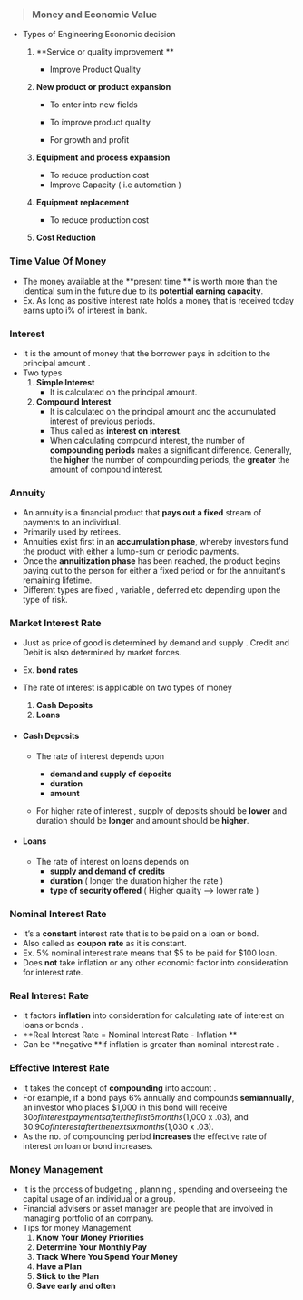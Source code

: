 >   ### Money and Economic Value

-   Types of Engineering Economic decision

    1.  **Service or quality improvement ** 

        -   Improve Product Quality

    2.  **New product or product expansion**

        -   To enter into new fields

        -   To improve product quality
        -   For growth and profit

    3.  **Equipment and process expansion**

        -   To reduce production cost
        -   Improve Capacity ( i.e automation )

    4.  **Equipment replacement**

        -   To reduce production cost

    5.  **Cost Reduction**

### Time Value Of Money

-   The money available at the **present time  ** is worth more than the identical sum in the future due to its **potential earning capacity**.
-   Ex. As long as positive interest rate holds a money that is received today earns upto i% of interest in bank.

### Interest

-   It is the amount of money that the borrower pays in addition to the principal amount .
-   Two types 
    1.  **Simple Interest**
        -   It is calculated on the principal amount.
    2.  **Compound Interest**
        -   It is calculated on the principal amount and the accumulated interest of previous periods.
        -   Thus called as **interest on interest**.
        -   When calculating compound interest, the number of **compounding periods**  makes a significant difference. Generally, the **higher** the number of  compounding periods, the **greater** the amount of compound interest.

### Annuity

-    An annuity is a financial product that **pays out a fixed** stream of payments to an individual.
-   Primarily used by retirees.
-   Annuities exist first in an **accumulation phase**, whereby investors fund the product with either a lump-sum or periodic payments.
-   Once the **annuitization phase** has been reached, the product begins paying out to the person for either a fixed period or for the annuitant's  remaining lifetime.
-   Different types are fixed , variable , deferred etc depending upon the type of risk.

### Market Interest Rate

-   Just as price of good is determined by demand and supply . Credit and Debit is also determined by market forces.
-   Ex. **bond rates** 
-   The rate of interest is  applicable on two types of money
    1.  **Cash Deposits**
    2.  **Loans**

-   #### Cash Deposits

    -   The rate of interest depends upon
        -   **demand and supply of deposits**
        -   **duration** 
        -   **amount** 

    -   For higher rate of interest , supply of deposits should be **lower** and duration should be **longer** and amount should be **higher**. 

-   #### Loans

    -   The rate of interest on loans depends on
        -   **supply and demand of credits**
        -   **duration** ( longer the duration higher the rate )
        -   **type of security offered** ( Higher quality --> lower rate )

### Nominal Interest Rate

-   It’s a **constant** interest rate that is to be paid on a loan or bond.
-   Also called as **coupon rate** as it is constant.
-   Ex. 5% nominal interest rate means that $5 to be paid for $100 loan.
-   Does **not** take inflation or any other economic factor into consideration for interest rate.   

### Real Interest Rate

-   It factors **inflation** into consideration for calculating rate of interest on loans or bonds .
-   **Real Interest Rate = Nominal Interest Rate - Inflation **
-   Can be **negative **if inflation is greater than nominal interest rate .

### Effective Interest Rate

-   It takes the concept of **compounding** into account .
-   For example, if a bond pays 6% annually and compounds **semiannually**, an  investor who places $1,000 in this bond will receive $30 of interest  payments after the first 6 months ($1,000 x .03), and $30.90 of interest after the next six months ($1,030 x .03).
-   As the no. of compounding period **increases** the effective rate of interest on loan or bond increases.

### Money Management

-   It is the process of budgeting , planning , spending and overseeing the capital usage of an individual or a group.
-   Financial advisers or asset manager are people that are involved in managing portfolio of an company. 
-   Tips for money Management
    1.   **Know Your Money Priorities**
    2.   **Determine Your Monthly Pay**
    3.   **Track Where You Spend Your Money**
    4.  **Have a Plan**
    5.  **Stick to the Plan**
    6.  **Save early and often**

